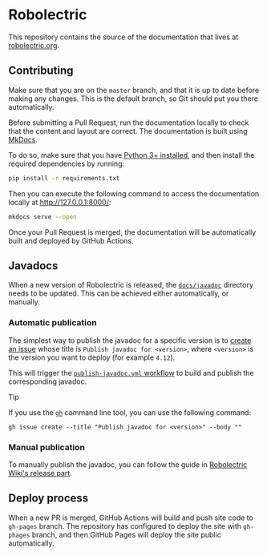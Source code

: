 # Robolectric

This repository contains the source of the documentation that lives at [robolectric.org](http://robolectric.org).

## Contributing

Make sure that you are on the `master` branch, and that it is up to date before making any changes. This is the default branch, so Git should put you there automatically.

Before submitting a Pull Request, run the documentation locally to check that the content and layout are correct. The documentation is built using [MkDocs](https://www.mkdocs.org/).

To do so, make sure that you have [Python 3+ installed](https://www.python.org/downloads/), and then install the required dependencies by running:

```bash
pip install -r requirements.txt
```

Then you can execute the following command to access the documentation locally at http://127.0.0.1:8000/:

```bash
mkdocs serve --open
```

Once your Pull Request is merged, the documentation will be automatically built and deployed by GitHub Actions.

## Javadocs

When a new version of Robolectric is released, the [`docs/javadoc`](docs/javadoc) directory needs to be updated. This can be achieved either automatically, or manually.

### Automatic publication

The simplest way to publish the javadoc for a specific version is to [create an issue](https://github.com/robolectric/robolectric.github.io/issues/new) whose title is `Publish javadoc for <version>`, where `<version>` is the version you want to deploy (for example `4.12`).

This will trigger the [`publish-javadoc.yml` workflow](.github/workflows/publish-javadoc.yml) to build and publish the corresponding javadoc.

> [!TIP]
> If you use the [`gh`](https://cli.github.com/) command line tool, you can use the following command:
> 
> `gh issue create --title "Publish javadoc for <version>" --body ""`

### Manual publication

To manually publish the javadoc, you can follow the guide in [Robolectric Wiki's release part](https://github.com/robolectric/robolectric/wiki/Performing-a-Release#update-docs).

## Deploy process

When a new PR is merged, GitHub Actions will build and push site code
to `gh-pages` branch. The repository has configured to deploy the site
with `gh-phages` branch, and then GitHub Pages will deploy the site
public automatically.
